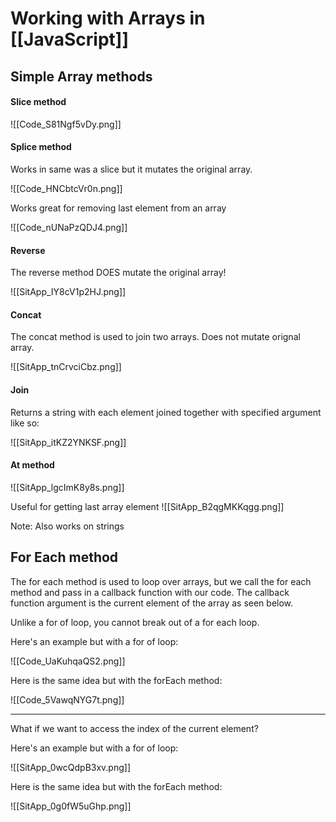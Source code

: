 # Working with Arrays in [[JavaScript]]
## Simple Array methods
#### Slice method
![[Code_S81Ngf5vDy.png]]

#### Splice method
Works in same was a slice but it mutates the original array.

![[Code_HNCbtcVr0n.png]]

Works great for removing last element from an array

![[Code_nUNaPzQDJ4.png]]

#### Reverse
The reverse method DOES mutate the original array!

![[SitApp_IY8cV1p2HJ.png]]

#### Concat
The concat method is used to join two arrays. Does not mutate orignal array.

![[SitApp_tnCrvciCbz.png]]

#### Join
Returns a string with each element joined together with specified argument like so:

![[SitApp_itKZ2YNKSF.png]]

#### At method
![[SitApp_lgcImK8y8s.png]]

Useful for getting last array element
![[SitApp_B2qgMKKqgg.png]]

Note: Also works on strings

## For Each method
The for each method is used to loop over arrays, but we call the for each method and pass in a callback function with our code. The callback function argument is the current element of the array as seen below.

Unlike a for of loop, you cannot break out of a for each loop.

Here's an example but with a for of loop:

![[Code_UaKuhqaQS2.png]]

Here is the same idea but with the forEach method:

![[Code_5VawqNYG7t.png]]

------------------

What if we want to access the index of the current element?

Here's an example but with a for of loop:

![[SitApp_0wcQdpB3xv.png]]

Here is the same idea but with the forEach method:

![[SitApp_0g0fW5uGhp.png]]